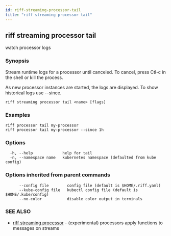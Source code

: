```yaml
---
id: riff-streaming-processor-tail
title: "riff streaming processor tail"
---
```

## riff streaming processor tail

watch processor logs

### Synopsis

Stream runtime logs for a processor until canceled. To cancel, press Ctl-c in
the shell or kill the process.

As new processor instances are started, the logs are displayed. To show historical logs use
--since.

```
riff streaming processor tail <name> [flags]
```

### Examples

```
riff processor tail my-processor
riff processor tail my-processor --since 1h
```

### Options

```
  -h, --help             help for tail
  -n, --namespace name   kubernetes namespace (defaulted from kube config)
```

### Options inherited from parent commands

```
      --config file        config file (default is $HOME/.riff.yaml)
      --kube-config file   kubectl config file (default is $HOME/.kube/config)
      --no-color           disable color output in terminals
```

### SEE ALSO

* [riff streaming processor](riff_streaming_processor.md)	 - (experimental) processors apply functions to messages on streams

